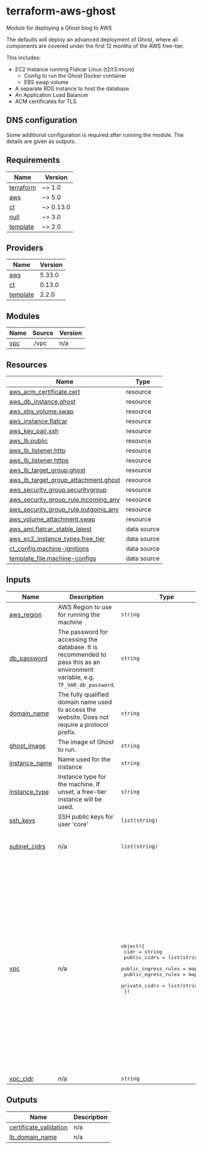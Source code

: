 # terraform-aws-ghost
Module for deploying a Ghost blog to AWS

The defaults will deploy an advanced deployment of Ghost, where all components are covered under the first 12 months of the AWS free-tier.

This includes:
- EC2 Instance running Flatcar Linux (t2/t3.micro)
  - Config to run the Ghost Docker container
  - EBS swap volume
- A separate RDS instance to host the database
- An Application Load Balancer
- ACM certificates for TLS

## DNS configuration 
Some additional configuration is required after running the module. The details are given as outputs.
<!-- BEGINNING OF PRE-COMMIT-TERRAFORM DOCS HOOK -->
## Requirements

| Name | Version |
|------|---------|
| <a name="requirement_terraform"></a> [terraform](#requirement\_terraform) | ~> 1.0 |
| <a name="requirement_aws"></a> [aws](#requirement\_aws) | ~> 5.0 |
| <a name="requirement_ct"></a> [ct](#requirement\_ct) | ~> 0.13.0 |
| <a name="requirement_null"></a> [null](#requirement\_null) | ~> 3.0 |
| <a name="requirement_template"></a> [template](#requirement\_template) | ~> 2.0 |

## Providers

| Name | Version |
|------|---------|
| <a name="provider_aws"></a> [aws](#provider\_aws) | 5.33.0 |
| <a name="provider_ct"></a> [ct](#provider\_ct) | 0.13.0 |
| <a name="provider_template"></a> [template](#provider\_template) | 2.2.0 |

## Modules

| Name | Source | Version |
|------|--------|---------|
| <a name="module_vpc"></a> [vpc](#module\_vpc) | ./vpc | n/a |

## Resources

| Name | Type |
|------|------|
| [aws_acm_certificate.cert](https://registry.terraform.io/providers/hashicorp/aws/latest/docs/resources/acm_certificate) | resource |
| [aws_db_instance.ghost](https://registry.terraform.io/providers/hashicorp/aws/latest/docs/resources/db_instance) | resource |
| [aws_ebs_volume.swap](https://registry.terraform.io/providers/hashicorp/aws/latest/docs/resources/ebs_volume) | resource |
| [aws_instance.flatcar](https://registry.terraform.io/providers/hashicorp/aws/latest/docs/resources/instance) | resource |
| [aws_key_pair.ssh](https://registry.terraform.io/providers/hashicorp/aws/latest/docs/resources/key_pair) | resource |
| [aws_lb.public](https://registry.terraform.io/providers/hashicorp/aws/latest/docs/resources/lb) | resource |
| [aws_lb_listener.http](https://registry.terraform.io/providers/hashicorp/aws/latest/docs/resources/lb_listener) | resource |
| [aws_lb_listener.https](https://registry.terraform.io/providers/hashicorp/aws/latest/docs/resources/lb_listener) | resource |
| [aws_lb_target_group.ghost](https://registry.terraform.io/providers/hashicorp/aws/latest/docs/resources/lb_target_group) | resource |
| [aws_lb_target_group_attachment.ghost](https://registry.terraform.io/providers/hashicorp/aws/latest/docs/resources/lb_target_group_attachment) | resource |
| [aws_security_group.securitygroup](https://registry.terraform.io/providers/hashicorp/aws/latest/docs/resources/security_group) | resource |
| [aws_security_group_rule.incoming_any](https://registry.terraform.io/providers/hashicorp/aws/latest/docs/resources/security_group_rule) | resource |
| [aws_security_group_rule.outgoing_any](https://registry.terraform.io/providers/hashicorp/aws/latest/docs/resources/security_group_rule) | resource |
| [aws_volume_attachment.swap](https://registry.terraform.io/providers/hashicorp/aws/latest/docs/resources/volume_attachment) | resource |
| [aws_ami.flatcar_stable_latest](https://registry.terraform.io/providers/hashicorp/aws/latest/docs/data-sources/ami) | data source |
| [aws_ec2_instance_types.free_tier](https://registry.terraform.io/providers/hashicorp/aws/latest/docs/data-sources/ec2_instance_types) | data source |
| [ct_config.machine-ignitions](https://registry.terraform.io/providers/poseidon/ct/latest/docs/data-sources/config) | data source |
| [template_file.machine-configs](https://registry.terraform.io/providers/hashicorp/template/latest/docs/data-sources/file) | data source |

## Inputs

| Name | Description | Type | Default | Required |
|------|-------------|------|---------|:--------:|
| <a name="input_aws_region"></a> [aws\_region](#input\_aws\_region) | AWS Region to use for running the machine | `string` | n/a | yes |
| <a name="input_db_password"></a> [db\_password](#input\_db\_password) | The password for accessing the database. It is recommended to pass this as an environment variable, e.g. `TF_VAR_db_password`. | `string` | n/a | yes |
| <a name="input_domain_name"></a> [domain\_name](#input\_domain\_name) | The fully qualified domain name used to access the website. Does not require a protocol prefix. | `string` | n/a | yes |
| <a name="input_ghost_image"></a> [ghost\_image](#input\_ghost\_image) | The image of Ghost to run. | `string` | n/a | yes |
| <a name="input_instance_name"></a> [instance\_name](#input\_instance\_name) | Name used for the instance | `string` | `"Ghost"` | no |
| <a name="input_instance_type"></a> [instance\_type](#input\_instance\_type) | Instance type for the machine. If unset, a free-tier instance will be used. | `string` | `null` | no |
| <a name="input_ssh_keys"></a> [ssh\_keys](#input\_ssh\_keys) | SSH public keys for user 'core' | `list(string)` | n/a | yes |
| <a name="input_subnet_cidrs"></a> [subnet\_cidrs](#input\_subnet\_cidrs) | n/a | `list(string)` | <pre>[<br>  "172.16.10.0/24",<br>  "172.16.20.0/24"<br>]</pre> | no |
| <a name="input_vpc"></a> [vpc](#input\_vpc) | n/a | <pre>object({<br>    cidr                 = string<br>    public_cidrs         = list(string)<br>    public_ingress_rules = map(any)<br>    public_egress_rules  = map(any)<br>    private_cidrs        = list(string)<br>  })</pre> | <pre>{<br>  "cidr": "10.0.0.0/16",<br>  "private_cidrs": [<br>    "10.0.100.0/24",<br>    "10.0.102.0/24"<br>  ],<br>  "public_cidrs": [<br>    "10.0.0.0/24",<br>    "10.0.2.0/24"<br>  ],<br>  "public_egress_rules": {<br>    "Allow All": {<br>      "cidr_ipv4": "0.0.0.0/0"<br>    }<br>  },<br>  "public_ingress_rules": {<br>    "HTTP": {<br>      "cidr_ipv4": "0.0.0.0/0",<br>      "from_port": 80,<br>      "ip_protocol": "TCP"<br>    },<br>    "HTTPS": {<br>      "cidr_ipv4": "0.0.0.0/0",<br>      "from_port": 443,<br>      "ip_protocol": "TCP"<br>    }<br>  }<br>}</pre> | no |
| <a name="input_vpc_cidr"></a> [vpc\_cidr](#input\_vpc\_cidr) | n/a | `string` | `"172.16.0.0/16"` | no |

## Outputs

| Name | Description |
|------|-------------|
| <a name="output_certificate_validation"></a> [certificate\_validation](#output\_certificate\_validation) | n/a |
| <a name="output_lb_domain_name"></a> [lb\_domain\_name](#output\_lb\_domain\_name) | n/a |
<!-- END OF PRE-COMMIT-TERRAFORM DOCS HOOK -->
